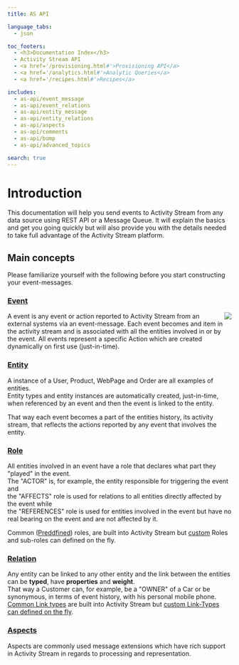 ```yaml
---
title: AS API

language_tabs:
  - json

toc_footers:
  - <h3>Documentation Index</h3>
  - Activity Stream API
  - <a href='/provisioning.html#'>Provisioning API</a>
  - <a href='/analytics.html#'>Analytic Queries</a>
  - <a href='/recipes.html#'>Recipes</a>

includes:
  - as-api/event_message
  - as-api/event_relations
  - as-api/entity_message
  - as-api/entity_relations
  - as-api/aspects
  - as-api/comments
  - as-api/bump
  - as-api/advanced_topics

search: true
---
```

# Introduction
This documentation will help you send events to Activity Stream from any data source using REST API or a Message Queue. 
It will explain the basics and get you going quickly but will also provide you with the details needed to take full advantage of the Activity Stream platform.

## Main concepts
Please familiarize yourself with the following before you start constructing your event-messages.

### [Event](#introduction-to-events)
<img align="right" src="/images/event-diagram-1.png">
A event is any event or action reported to Activity Stream from an external systems via an event-message.
Each event becomes and item in the activity stream and is associated with all the entities involved in or by the event.
All events represent a specific Action which are created dynamically on first use (just-in-time).

### [Entity](#introduction-to-entities)
A instance of a User, Product, WebPage and Order are all examples of entities.</br>
Entity types and entity instances are automatically created, just-in-time, when referenced by an event and then the event is linked to the entity.

That way each event becomes a part of the entities history, its activity stream, that reflects the actions reported by any event that involves the entity.

### [Role](#event-relations)
All entities involved in an event have a role that declares what part they "played" in the event.
</br>The "ACTOR" is, for example, the entity responsible for triggering the event and
</br>the "AFFECTS" role is used for relations to all entities directly affected by the event while
</br>the "REFERENCES" role is used for entities involved in the event but have no real bearing on the event and are not affected by it.

Common ([Preddfined](#predefined-roles)) roles, are built into Activity Stream but [custom](#custom-roles) Roles and sub-roles can defined on the fly.

### [Relation](#entity-relations)
Any entity can be linked to any other entity and the link between the entities can be **typed**, have **properties** and **weight**.
</br>That way a Customer can, for example, be a "OWNER" of a Car or be synonymous, in terms of event history, with his personal mobile phone. [Common Link types](#predefined-link-types) are built into Activity Stream but [custom Link-Types can defined on the fly](#custom-link-types).

### [Aspects](#aspects)
Aspects are commonly used message extensions which have rich support in Activity Stream in regards to processing and representation.
